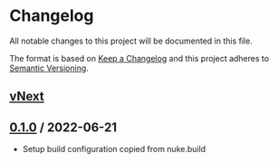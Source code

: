 # Changelog
All notable changes to this project will be documented in this file.

The format is based on [Keep a Changelog](http://keepachangelog.com/en/1.0.0/)
and this project adheres to [Semantic Versioning](http://semver.org/spec/v2.0.0.html).

## [vNext]

## [0.1.0] / 2022-06-21
- Setup build configuration copied from nuke.build

[vNext]: https://github.com/tkvw/dotnet/compare/0.1.0...HEAD
[0.1.0]: https://github.com/tkvw/dotnet/tree/0.1.0

